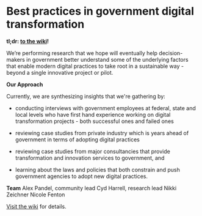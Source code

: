 # Best practices in government digital transformation

**tl;dr: [to the wiki](https://github.com/18F/transformation-research/wiki)!**


We’re performing research that we hope will eventually help decision-makers in government better understand some of the underlying factors that enable modern digital practices to take root in a sustainable way - beyond a single innovative project or pilot.

**Our Approach**

Currently, we are synthesizing insights that we're gathering by:

* conducting interviews with government employees at federal, state and local levels who have first hand experience working on digital transformation projects - both successful ones and failed ones

* reviewing case studies from private industry which is years ahead of government in terms of adopting digital practices  

* reviewing case studies from major consultancies that provide transformation and innovation services to government, and

* learning about the laws and policies that both constrain and push government agencies to adopt new digital practices.  

**Team**
Alex Pandel, community lead
Cyd Harrell, research lead
Nikki Zeichner
Nicole Fenton






 [Visit the wiki](https://github.com/18F/transformation-research/wiki) for details.
